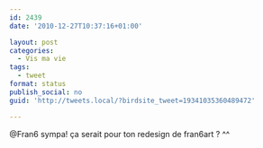 ```yaml
---
id: 2439
date: '2010-12-27T10:37:16+01:00'

layout: post
categories:
  - Vis ma vie
tags:
  - tweet
format: status
publish_social: no
guid: 'http://tweets.local/?birdsite_tweet=19341035360489472'

---
```


@Fran6 sympa! ça serait pour ton redesign de fran6art ? ^^